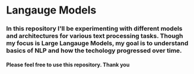# Langauge Models
### In this repository I'll be experimenting with different models and architectures for various text processing tasks. Though my focus is Large Langauge Models, my goal is to understand basics of NLP and how the techology progressed over time.



#### Please feel free to use this repository. Thank you